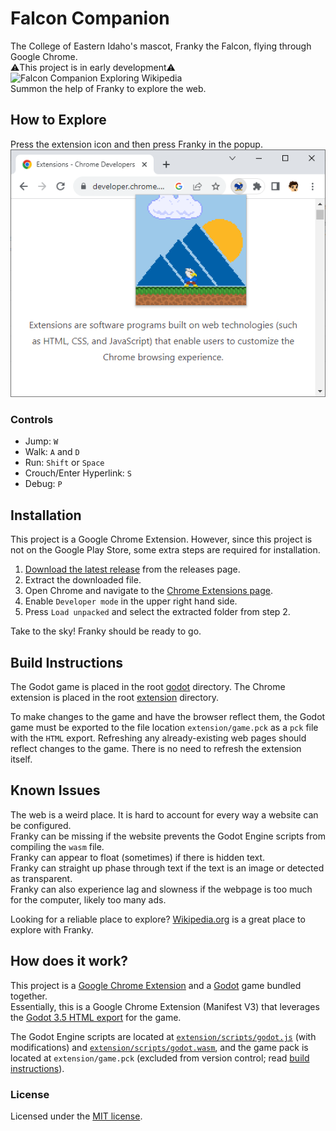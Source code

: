 # Falcon Companion
The College of Eastern Idaho's mascot, Franky the Falcon, flying through Google Chrome.\
⚠️This project is in early development⚠️\
![Falcon Companion Exploring Wikipedia](/media/falcon_companion.gif)\
Summon the help of Franky to explore the web.

## How to Explore
Press the extension icon and then press Franky in the popup.\
![Example Screenshot](/media/popup_example.png)
### Controls
* Jump: `W`
* Walk: `A` and `D`
* Run: `Shift` or `Space`
* Crouch/Enter Hyperlink: `S`
* Debug: `P`

## Installation
This project is a Google Chrome Extension. However, since this project is not on the Google Play Store, some extra steps are required for installation.
1. [Download the latest release](https://github.com/MikeeyBikeey/falcon_companion/releases/latest/download/falcon_companion.zip) from the releases page.
2. Extract the downloaded file.
3. Open Chrome and navigate to the [Chrome Extensions page](chrome://extensions/).
4. Enable `Developer mode` in the upper right hand side.
5. Press `Load unpacked` and select the extracted folder from step 2.

Take to the sky! Franky should be ready to go.

## Build Instructions
The Godot game is placed in the root [godot](/godot) directory. The Chrome extension is placed in the root [extension](/extension) directory.

To make changes to the game and have the browser reflect them, the Godot game must be exported to the file location `extension/game.pck` as a `pck` file with the `HTML` export.
Refreshing any already-existing web pages should reflect changes to the game. There is no need to refresh the extension itself.

## Known Issues
The web is a weird place. It is hard to account for every way a website can be configured.\
Franky can be missing if the website prevents the Godot Engine scripts from compiling the `wasm` file.\
Franky can appear to float (sometimes) if there is hidden text.\
Franky can straight up phase through text if the text is an image or detected as transparent.\
Franky can also experience lag and slowness if the webpage is too much for the computer, likely too many ads.

Looking for a reliable place to explore? [Wikipedia.org](https://www.wikipedia.org/) is a great place to explore with Franky.

## How does it work?
This project is a [Google Chrome Extension](https://developer.chrome.com/docs/extensions/) and a [Godot](https://godotengine.org/) game bundled together.\
Essentially, this is a Google Chrome Extension (Manifest V3) that leverages the [Godot 3.5 HTML export](https://docs.godotengine.org/en/3.5/tutorials/export/exporting_for_web.html) for the game.

The Godot Engine scripts are located at [`extension/scripts/godot.js`](/extension/scripts/godot.js) (with modifications) and [`extension/scripts/godot.wasm`](/extension/scripts/godot.wasm), and the game pack is located at `extension/game.pck` (excluded from version control; read [build instructions](#build-instructions)).

### License
Licensed under the [MIT license](./LICENSE).
